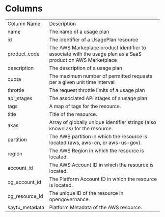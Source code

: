# Columns  

<table>
	<tr><td>Column Name</td><td>Description</td></tr>
	<tr><td>name</td><td>The name of a usage plan</td></tr>
	<tr><td>id</td><td>The identifier of a UsagePlan resource</td></tr>
	<tr><td>product_code</td><td>The AWS Markeplace product identifier to associate with the usage plan as a SaaS product on AWS Marketplace</td></tr>
	<tr><td>description</td><td>The description of a usage plan</td></tr>
	<tr><td>quota</td><td>The maximum number of permitted requests per a given unit time interval</td></tr>
	<tr><td>throttle</td><td>The request throttle limits of a usage plan</td></tr>
	<tr><td>api_stages</td><td>The associated API stages of a usage plan</td></tr>
	<tr><td>tags</td><td>A map of tags for the resource.</td></tr>
	<tr><td>title</td><td>Title of the resource.</td></tr>
	<tr><td>akas</td><td>Array of globally unique identifier strings (also known as) for the resource.</td></tr>
	<tr><td>partition</td><td>The AWS partition in which the resource is located (aws, aws-cn, or aws-us-gov).</td></tr>
	<tr><td>region</td><td>The AWS Region in which the resource is located.</td></tr>
	<tr><td>account_id</td><td>The AWS Account ID in which the resource is located.</td></tr>
	<tr><td>og_account_id</td><td>The Platform Account ID in which the resource is located.</td></tr>
	<tr><td>og_resource_id</td><td>The unique ID of the resource in opengovernance.</td></tr>
	<tr><td>kaytu_metadata</td><td>Platform Metadata of the AWS resource.</td></tr>
</table>